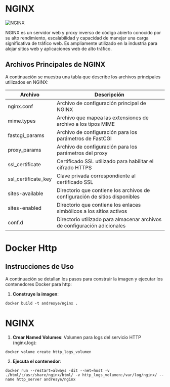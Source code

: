 # NGINX

![NGINX](https://github.com/AndresYE/Network_Service_on_Containers/assets/113482367/2fae52ce-51fa-4b69-ad75-2114d4b0debb)

NGINX es un servidor web y proxy inverso de código abierto conocido por su alto rendimiento, escalabilidad y capacidad de manejar una carga significativa de tráfico web. Es ampliamente utilizado en la industria para alojar sitios web y aplicaciones web de alto tráfico.

## Archivos Principales de NGINX

A continuación se muestra una tabla que describe los archivos principales utilizados en NGINX:

| Archivo             | Descripción                                                     |
|---------------------|-----------------------------------------------------------------|
| nginx.conf          | Archivo de configuración principal de NGINX                      |
| mime.types          | Archivo que mapea las extensiones de archivo a los tipos MIME    |
| fastcgi_params      | Archivo de configuración para los parámetros de FastCGI          |
| proxy_params        | Archivo de configuración para los parámetros del proxy           |
| ssl_certificate    | Certificado SSL utilizado para habilitar el cifrado HTTPS        |
| ssl_certificate_key | Clave privada correspondiente al certificado SSL                 |
| sites-available    | Directorio que contiene los archivos de configuración de sitios disponibles |
| sites-enabled      | Directorio que contiene los enlaces simbólicos a los sitios activos |
| conf.d              | Directorio utilizado para almacenar archivos de configuración adicionales |

# Docker Http

## Instrucciones de Uso

A continuación se detallan los pasos para construir la imagen y ejecutar los contenedores Docker para http:
1. **Construye la imagen**:
```shell
docker build -t andresye/nginx .
```
# NGINX
1. **Crear Named Volumes**:
Volumen para logs del servicio HTTP (nginx.log):
 ```shell
docker volume create http_logs_volumen
```
2. **Ejecuta el contenedor**:
```shell
docker run --restart=always -dit --net=host -v ./html/:/usr/share/nginx/html/ -v http_logs_volumen:/var/log/nginx/ --name http_server andresye/nginx
```
